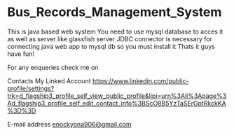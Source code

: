 # Bus_Records_Management_System
This is java based web system
You need to use mysql database to acces it as well as server like glassfish server
JDBC connector is necessary for connecting java web app to mysql db so you must install it
Thats it guys have fun!

 For any enqueries check me on
 
Contacts
My Linked Account https://www.linkedin.com/public-profile/settings?trk=d_flagship3_profile_self_view_public_profile&lipi=urn%3Ali%3Apage%3Ad_flagship3_profile_self_edit_contact_info%3BScO8B5YzTaSErGptRkckKA%3D%3D

E-mail address enockyona906@gmail.com
